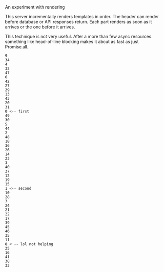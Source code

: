 An experiment with rendering

This server incrementally renders templates in order. The header can render before database or API responses return. Each part renders as soon as it arrives or the one before it arrives.

This technique is not very useful. After a more than few async resources something like head-of-line blocking makes it about as fast as just Promise.all.

```
9
34
4
32
47
6
42
27
29
13
43
20
31
0 <-- first
49
30
5
44
2
48
18
36
26
14
23
3
40
37
12
19
15
1 <-- second
10
28
7
24
21
22
17
39
45
46
35
11
8 < -- lol not helping
25
16
41
38
33
```
